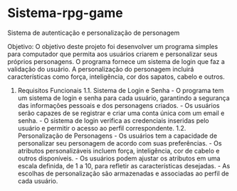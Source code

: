 # Sistema-rpg-game
Sistema de autenticação e personalização de personagem


Objetivo: O objetivo deste projeto foi desenvolver um programa simples para computador que permita aos usuários criarem e personalizar seus próprios personagens. O programa fornece um sistema de login que faz a validação do usuário. A personalização do personagem incluirá características como força, inteligência, cor dos sapatos, cabelo e outros.

1. Requisitos Funcionais
 1.1. Sistema de Login e Senha - O programa tem um sistema de login e senha para cada usuário, garantindo a segurança das informações pessoais e dos personagens criados. - Os usuários serão capazes de se registrar e criar uma conta única com um email e senha. - O sistema de login verifica as credenciais inseridas pelo usuário e permitir o acesso ao perfil correspondente. 
1.2. Personalização de Personagens - Os usuários tem a capacidade de personalizar seu personagem de acordo com suas preferências. - Os atributos personalizáveis incluem força, inteligência, cor de cabelo e outros disponíveis. - Os usuários podem ajustar os atributos em uma escala definida, de 1 a 10, para refletir as características desejadas. - As escolhas de personalização são armazenadas e associadas ao perfil de cada usuário.
